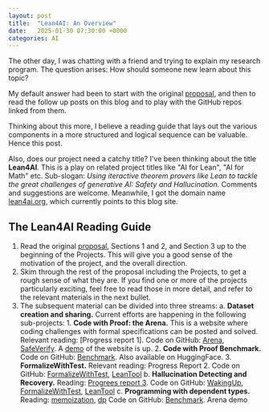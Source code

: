 ```yaml
---
layout: post
title:  "Lean4AI: An Overview"
date:   2025-01-30 07:30:00 +0000
categories: AI
---
```


The other day, I was chatting with a friend and trying to explain my research program. The question arises: How should someone new learn about this topic?

My default answer had been to start with the original [proposal](https://gasstationmanager.github.io/ai/2024/11/04/a-proposal.html), and then to read the follow up posts on this blog and to play with the GitHub repos linked from them. 

Thinking about this more, I believe 
a reading guide that lays out the various components in a more structured and logical sequence can be valuable. 
Hence this post.

Also, does our project need a catchy title? I've been thinking about the title  **Lean4AI**.
This is a play on related project titles like "AI for Lean", "AI for Math" etc.
Sub-slogan:
*Using iteractive theorem provers like Lean to tackle the great challenges of generative AI: Safety and Hallucination.*
Comments and suggestions are welcome. Meanwhile, I got the domain name [lean4ai.org](http://lean4ai.org), which currently points to this blog site.

## The Lean4AI Reading Guide

1. Read the original [proposal](https://gasstationmanager.github.io/ai/2024/11/04/a-proposal.html), Sections 1 and 2, and Section 3 up to the beginning of the Projects. This will give you a good sense of the  motivation of the project, and the overall direction.
2. Skim through the rest of the proposal including the Projects, to get a rough sense of what they are. If you find one or more of the projects particularly exciting, feel free to read those in more detail, and refer to the relevant materials in the next bullet. 
3. The subsequent material can be divided into three streams:
    a. **Dataset creation and sharing.** Current efforts are happening in the following sub-projects:
        1. **Code with Proof: the Arena.** This is a website where coding challenges with formal specifications can be posted and solved.  Relevant reading: [Progress report 1]. Code on GitHub: [Arena](https://github.com/GasStationManager/CodeProofTheArena), [SafeVerify](https://github.com/GasStationManager/SafeVerify).
        A [demo](http://www.codeproofarena.com:8000/) of the website is up.
        2. **Code with Proof Benchmark.** Code on GitHub: [Benchmark](https://github.com/GasStationManager/CodeProofBenchmark). Also available on HuggingFace.
        3. **FormalizeWithTest.** Relevant reading: Progress Report 2. Code on GitHub: [FormalizeWithTest](https://github.com/GasStationManager/FormalizeWithTest), [LeanTool](https://github.com/GasStationManager/LeanTool)
    b. **Hallucination Detecting and Recovery.** Reading: [Progrees report 3](https://gasstationmanager.github.io/ai/2025/01/22/hallucination.html). Code on GitHub: [WakingUp](https://github.com/GasStationManager/WakingUp), [FormalizeWithTest](https://github.com/GasStationManager/FormalizeWithTest), [LeanTool](https://github.com/GasStationManager/LeanTool)
    c. **Programming with dependent types.** Reading: [memoization](https://gasstationmanager.github.io/ai/2024/12/03/memoization1.html), [dp](https://gasstationmanager.github.io/ai/2024/12/09/dp2.html) Code on GitHub: [Benchmark](https://github.com/GasStationManager/CodeProofBenchmark). Arena demo
